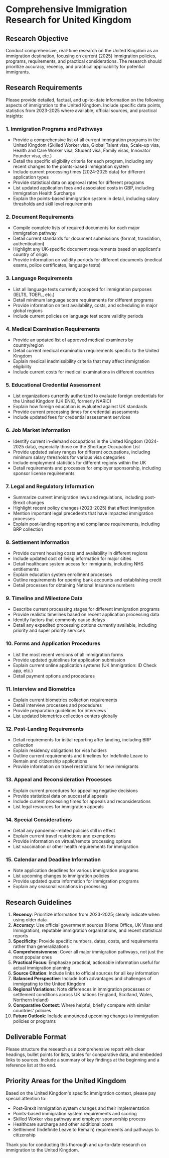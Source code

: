 # Comprehensive Immigration Research for United Kingdom

## Research Objective
Conduct comprehensive, real-time research on the United Kingdom as an immigration destination, focusing on current (2025) immigration policies, programs, requirements, and practical considerations. The research should prioritize accuracy, recency, and practical applicability for potential immigrants.

## Research Requirements
Please provide detailed, factual, and up-to-date information on the following aspects of immigration to the United Kingdom. Include specific data points, statistics from 2023-2025 where available, official sources, and practical insights:

### 1. Immigration Programs and Pathways
- Provide a comprehensive list of all current immigration programs in the United Kingdom (Skilled Worker visa, Global Talent visa, Scale-up visa, Health and Care Worker visa, Student visa, Family visas, Innovator Founder visa, etc.)
- Detail the specific eligibility criteria for each program, including any recent changes to the points-based immigration system
- Include current processing times (2024-2025 data) for different application types
- Provide statistical data on approval rates for different programs
- List updated application fees and associated costs in GBP, including Immigration Health Surcharge
- Explain the points-based immigration system in detail, including salary thresholds and skill level requirements

### 2. Document Requirements
- Compile complete lists of required documents for each major immigration pathway
- Detail current standards for document submissions (format, translation, authentication)
- Highlight any UK-specific document requirements based on applicant's country of origin
- Provide information on validity periods for different documents (medical exams, police certificates, language tests)

### 3. Language Requirements
- List all language tests currently accepted for immigration purposes (IELTS, TOEFL, etc.)
- Detail minimum language score requirements for different programs
- Provide information on test availability, costs, and scheduling in major global regions
- Include current policies on language test score validity periods

### 4. Medical Examination Requirements
- Provide an updated list of approved medical examiners by country/region
- Detail current medical examination requirements specific to the United Kingdom
- Explain medical inadmissibility criteria that may affect immigration eligibility
- Include current costs for medical examinations in different countries

### 5. Educational Credential Assessment
- List organizations currently authorized to evaluate foreign credentials for the United Kingdom (UK ENIC, formerly NARIC)
- Explain how foreign education is evaluated against UK standards
- Provide current processing times for credential assessments
- Include updated fees for credential assessment services

### 6. Job Market Information
- Identify current in-demand occupations in the United Kingdom (2024-2025 data), especially those on the Shortage Occupation List
- Provide updated salary ranges for different occupations, including minimum salary thresholds for various visa categories
- Include employment statistics for different regions within the UK
- Detail requirements and processes for employer sponsorship, including sponsor license requirements

### 7. Legal and Regulatory Information
- Summarize current immigration laws and regulations, including post-Brexit changes
- Highlight recent policy changes (2023-2025) that affect immigration
- Mention important legal precedents that have impacted immigration processes
- Explain post-landing reporting and compliance requirements, including BRP collection

### 8. Settlement Information
- Provide current housing costs and availability in different regions
- Include updated cost of living information for major cities
- Detail healthcare system access for immigrants, including NHS entitlements
- Explain education system enrollment processes
- Outline requirements for opening bank accounts and establishing credit
- Detail processes for obtaining National Insurance numbers

### 9. Timeline and Milestone Data
- Describe current processing stages for different immigration programs
- Provide realistic timelines based on recent application processing data
- Identify factors that commonly cause delays
- Detail any expedited processing options currently available, including priority and super priority services

### 10. Forms and Application Procedures
- List the most recent versions of all immigration forms
- Provide updated guidelines for application submission
- Explain current online application systems (UK Immigration: ID Check app, etc.)
- Detail payment options and procedures

### 11. Interview and Biometrics
- Explain current biometrics collection requirements
- Detail interview processes and procedures
- Provide preparation guidelines for interviews
- List updated biometrics collection centers globally

### 12. Post-Landing Requirements
- Detail requirements for initial reporting after landing, including BRP collection
- Explain residency obligations for visa holders
- Outline current requirements and timelines for Indefinite Leave to Remain and citizenship applications
- Provide information on travel restrictions for new immigrants

### 13. Appeal and Reconsideration Processes
- Explain current procedures for appealing negative decisions
- Provide statistical data on successful appeals
- Include current processing times for appeals and reconsiderations
- List legal resources for immigration appeals

### 14. Special Considerations
- Detail any pandemic-related policies still in effect
- Explain current travel restrictions and exemptions
- Provide information on virtual/remote processing options
- List vaccination or other health requirements for immigration

### 15. Calendar and Deadline Information
- Note application deadlines for various immigration programs
- List upcoming changes to immigration policies
- Provide updated quota information for immigration programs
- Explain any seasonal variations in processing

## Research Guidelines
1. **Recency**: Prioritize information from 2023-2025; clearly indicate when using older data
2. **Accuracy**: Use official government sources (Home Office, UK Visas and Immigration), reputable immigration organizations, and recent statistical reports
3. **Specificity**: Provide specific numbers, dates, costs, and requirements rather than generalizations
4. **Comprehensiveness**: Cover all major immigration pathways, not just the most popular ones
5. **Practical Focus**: Emphasize practical, actionable information useful for actual immigration planning
6. **Source Citation**: Include links to official sources for all key information
7. **Balanced Perspective**: Include both advantages and challenges of immigrating to the United Kingdom
8. **Regional Variations**: Note differences in immigration processes or settlement conditions across UK nations (England, Scotland, Wales, Northern Ireland)
9. **Comparative Context**: Where helpful, briefly compare with similar countries' policies
10. **Future Outlook**: Include announced upcoming changes to immigration policies or programs

## Deliverable Format
Please structure the research as a comprehensive report with clear headings, bullet points for lists, tables for comparative data, and embedded links to sources. Include a summary of key findings at the beginning and a reference list at the end.

## Priority Areas for the United Kingdom
Based on the United Kingdom's specific immigration context, please pay special attention to:
- Post-Brexit immigration system changes and their implementation
- Points-based immigration system requirements and scoring
- Skilled Worker visa pathway and employer sponsorship process
- Healthcare surcharge and other additional costs
- Settlement (Indefinite Leave to Remain) requirements and pathways to citizenship

Thank you for conducting this thorough and up-to-date research on immigration to the United Kingdom.
